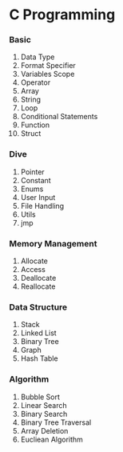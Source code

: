 # C Programming


### Basic 
1. Data Type
1. Format Specifier
1. Variables Scope
1. Operator
1. Array
1. String
1. Loop
1. Conditional Statements
1. Function
1. Struct


### Dive
1. Pointer
1. Constant
1. Enums
1. User Input
1. File Handling
1. Utils
1. jmp


### Memory Management
1. Allocate
2. Access
3. Deallocate
4. Reallocate


### Data Structure
1. Stack
2. Linked List
3. Binary Tree
4. Graph
5. Hash Table


### Algorithm
1. Bubble Sort
1. Linear Search
1. Binary Search
1. Binary Tree Traversal
1. Array Deletion
1. Eucliean Algorithm
